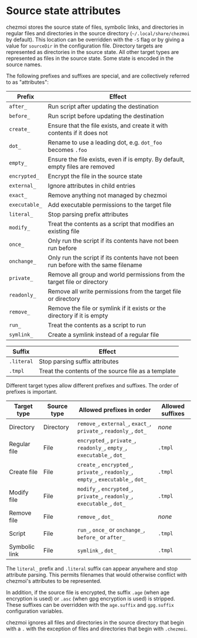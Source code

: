 # Source state attributes

chezmoi stores the source state of files, symbolic links, and directories in
regular files and directories in the source directory (`~/.local/share/chezmoi`
by default). This location can be overridden with the `-S` flag or by giving a
value for `sourceDir` in the configuration file. Directory targets are
represented as directories in the source state. All other target types are
represented as files in the source state. Some state is encoded in the source
names.

The following prefixes and suffixes are special, and are collectively referred
to as "attributes":

| Prefix        | Effect                                                                              |
| ------------- | ----------------------------------------------------------------------------------- |
| `after_`      | Run script after updating the destination                                           |
| `before_`     | Run script before updating the destination                                          |
| `create_`     | Ensure that the file exists, and create it with contents if it does not             |
| `dot_`        | Rename to use a leading dot, e.g. `dot_foo` becomes `.foo`                          |
| `empty_`      | Ensure the file exists, even if is empty. By default, empty files are removed       |
| `encrypted_`  | Encrypt the file in the source state                                                |
| `external_`   | Ignore attributes in child entries                                                  |
| `exact_`      | Remove anything not managed by chezmoi                                              |
| `executable_` | Add executable permissions to the target file                                       |
| `literal_`    | Stop parsing prefix attributes                                                      |
| `modify_`     | Treat the contents as a script that modifies an existing file                       |
| `once_`       | Only run the script if its contents have not been run before                        |
| `onchange_`   | Only run the script if its contents have not been run before with the same filename |
| `private_`    | Remove all group and world permissions from the target file or directory            |
| `readonly_`   | Remove all write permissions from the target file or directory                      |
| `remove_`     | Remove the file or symlink if it exists or the directory if it is empty             |
| `run_`        | Treat the contents as a script to run                                               |
| `symlink_`    | Create a symlink instead of a regular file                                          |

| Suffix     | Effect                                              |
| ---------- | --------------------------------------------------- |
| `.literal` | Stop parsing suffix attributes                      |
| `.tmpl`    | Treat the contents of the source file as a template |

Different target types allow different prefixes and suffixes. The order of
prefixes is important.

| Target type      | Source type | Allowed prefixes in order                                                         | Allowed suffixes |
| ---------------- | ----------- | --------------------------------------------------------------------------------- | ---------------- |
| Directory        | Directory   | `remove_`, `external_`, `exact_`, `private_`, `readonly_`, `dot_`                 | *none*           |
| Regular file     | File        | `encrypted_`, `private_`, `readonly_`, `empty_`, `executable_`, `dot_`            | `.tmpl`          |
| Create file      | File        | `create_`, `encrypted_`, `private_`, `readonly_`, `empty_`, `executable_`, `dot_` | `.tmpl`          |
| Modify file      | File        | `modify_`, `encrypted_`, `private_`, `readonly_`, `executable_`, `dot_`           | `.tmpl`          |
| Remove file      | File        | `remove_`, `dot_`                                                                 | *none*           |
| Script           | File        | `run_`, `once_` or `onchange_`, `before_` or `after_`                             | `.tmpl`          |
| Symbolic link    | File        | `symlink_`, `dot_`                                                                | `.tmpl`          |

The `literal_` prefix and `.literal` suffix can appear anywhere and stop
attribute parsing. This permits filenames that would otherwise conflict with
chezmoi's attributes to be represented.

In addition, if the source file is encrypted, the suffix `.age` (when age
encryption is used) or `.asc` (when gpg encryption is used) is stripped. These
suffixes can be overridden with the `age.suffix` and `gpg.suffix` configuration
variables.

chezmoi ignores all files and directories in the source directory that begin
with a `.` with the exception of files and directories that begin with
`.chezmoi`.

